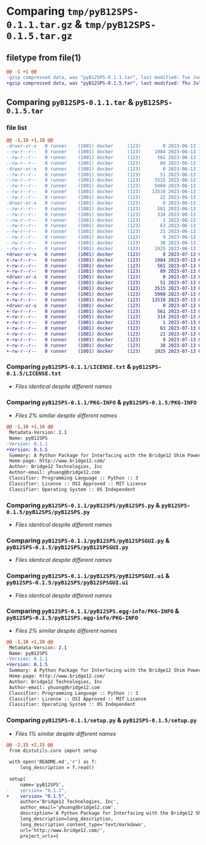 # Comparing `tmp/pyB12SPS-0.1.1.tar.gz` & `tmp/pyB12SPS-0.1.5.tar.gz`

## filetype from file(1)

```diff
@@ -1 +1 @@
-gzip compressed data, was "pyB12SPS-0.1.1.tar", last modified: Tue Jun 13 16:08:54 2023, max compression
+gzip compressed data, was "pyB12SPS-0.1.5.tar", last modified: Thu Jul 13 09:44:03 2023, max compression
```

## Comparing `pyB12SPS-0.1.1.tar` & `pyB12SPS-0.1.5.tar`

### file list

```diff
@@ -1,19 +1,18 @@
-drwxr-xr-x   0 runner    (1001) docker     (123)        0 2023-06-13 16:08:54.019988 pyB12SPS-0.1.1/
--rw-r--r--   0 runner    (1001) docker     (123)     1084 2023-06-13 16:08:38.000000 pyB12SPS-0.1.1/LICENSE.txt
--rw-r--r--   0 runner    (1001) docker     (123)      561 2023-06-13 16:08:54.019988 pyB12SPS-0.1.1/PKG-INFO
--rw-r--r--   0 runner    (1001) docker     (123)       89 2023-06-13 16:08:38.000000 pyB12SPS-0.1.1/README.md
-drwxr-xr-x   0 runner    (1001) docker     (123)        0 2023-06-13 16:08:54.015988 pyB12SPS-0.1.1/pyB12SPS/
--rw-r--r--   0 runner    (1001) docker     (123)       51 2023-06-13 16:08:38.000000 pyB12SPS-0.1.1/pyB12SPS/__init__.py
--rw-r--r--   0 runner    (1001) docker     (123)     3515 2023-06-13 16:08:38.000000 pyB12SPS-0.1.1/pyB12SPS/pyB12SPS.py
--rw-r--r--   0 runner    (1001) docker     (123)     5060 2023-06-13 16:08:38.000000 pyB12SPS-0.1.1/pyB12SPS/pyB12SPSGUI.py
--rw-r--r--   0 runner    (1001) docker     (123)    13510 2023-06-13 16:08:38.000000 pyB12SPS-0.1.1/pyB12SPS/pyB12SPSGUI.ui
--rw-r--r--   0 runner    (1001) docker     (123)       22 2023-06-13 16:08:38.000000 pyB12SPS-0.1.1/pyB12SPS/version.py
-drwxr-xr-x   0 runner    (1001) docker     (123)        0 2023-06-13 16:08:54.019988 pyB12SPS-0.1.1/pyB12SPS.egg-info/
--rw-r--r--   0 runner    (1001) docker     (123)      561 2023-06-13 16:08:54.000000 pyB12SPS-0.1.1/pyB12SPS.egg-info/PKG-INFO
--rw-r--r--   0 runner    (1001) docker     (123)      334 2023-06-13 16:08:54.000000 pyB12SPS-0.1.1/pyB12SPS.egg-info/SOURCES.txt
--rw-r--r--   0 runner    (1001) docker     (123)        1 2023-06-13 16:08:54.000000 pyB12SPS-0.1.1/pyB12SPS.egg-info/dependency_links.txt
--rw-r--r--   0 runner    (1001) docker     (123)       63 2023-06-13 16:08:54.000000 pyB12SPS-0.1.1/pyB12SPS.egg-info/entry_points.txt
--rw-r--r--   0 runner    (1001) docker     (123)       21 2023-06-13 16:08:54.000000 pyB12SPS-0.1.1/pyB12SPS.egg-info/requires.txt
--rw-r--r--   0 runner    (1001) docker     (123)        9 2023-06-13 16:08:54.000000 pyB12SPS-0.1.1/pyB12SPS.egg-info/top_level.txt
--rw-r--r--   0 runner    (1001) docker     (123)       38 2023-06-13 16:08:54.019988 pyB12SPS-0.1.1/setup.cfg
--rw-r--r--   0 runner    (1001) docker     (123)     1025 2023-06-13 16:08:38.000000 pyB12SPS-0.1.1/setup.py
+drwxr-xr-x   0 runner    (1001) docker     (123)        0 2023-07-13 09:44:03.561858 pyB12SPS-0.1.5/
+-rw-r--r--   0 runner    (1001) docker     (123)     1084 2023-07-13 09:43:53.000000 pyB12SPS-0.1.5/LICENSE.txt
+-rw-r--r--   0 runner    (1001) docker     (123)      561 2023-07-13 09:44:03.557858 pyB12SPS-0.1.5/PKG-INFO
+-rw-r--r--   0 runner    (1001) docker     (123)       89 2023-07-13 09:43:53.000000 pyB12SPS-0.1.5/README.md
+drwxr-xr-x   0 runner    (1001) docker     (123)        0 2023-07-13 09:44:03.557858 pyB12SPS-0.1.5/pyB12SPS/
+-rw-r--r--   0 runner    (1001) docker     (123)       51 2023-07-13 09:43:53.000000 pyB12SPS-0.1.5/pyB12SPS/__init__.py
+-rw-r--r--   0 runner    (1001) docker     (123)     3515 2023-07-13 09:43:53.000000 pyB12SPS-0.1.5/pyB12SPS/pyB12SPS.py
+-rw-r--r--   0 runner    (1001) docker     (123)     5060 2023-07-13 09:43:53.000000 pyB12SPS-0.1.5/pyB12SPS/pyB12SPSGUI.py
+-rw-r--r--   0 runner    (1001) docker     (123)    13510 2023-07-13 09:43:53.000000 pyB12SPS-0.1.5/pyB12SPS/pyB12SPSGUI.ui
+drwxr-xr-x   0 runner    (1001) docker     (123)        0 2023-07-13 09:44:03.557858 pyB12SPS-0.1.5/pyB12SPS.egg-info/
+-rw-r--r--   0 runner    (1001) docker     (123)      561 2023-07-13 09:44:03.000000 pyB12SPS-0.1.5/pyB12SPS.egg-info/PKG-INFO
+-rw-r--r--   0 runner    (1001) docker     (123)      314 2023-07-13 09:44:03.000000 pyB12SPS-0.1.5/pyB12SPS.egg-info/SOURCES.txt
+-rw-r--r--   0 runner    (1001) docker     (123)        1 2023-07-13 09:44:03.000000 pyB12SPS-0.1.5/pyB12SPS.egg-info/dependency_links.txt
+-rw-r--r--   0 runner    (1001) docker     (123)       63 2023-07-13 09:44:03.000000 pyB12SPS-0.1.5/pyB12SPS.egg-info/entry_points.txt
+-rw-r--r--   0 runner    (1001) docker     (123)       21 2023-07-13 09:44:03.000000 pyB12SPS-0.1.5/pyB12SPS.egg-info/requires.txt
+-rw-r--r--   0 runner    (1001) docker     (123)        9 2023-07-13 09:44:03.000000 pyB12SPS-0.1.5/pyB12SPS.egg-info/top_level.txt
+-rw-r--r--   0 runner    (1001) docker     (123)       38 2023-07-13 09:44:03.561858 pyB12SPS-0.1.5/setup.cfg
+-rw-r--r--   0 runner    (1001) docker     (123)     1025 2023-07-13 09:43:53.000000 pyB12SPS-0.1.5/setup.py
```

### Comparing `pyB12SPS-0.1.1/LICENSE.txt` & `pyB12SPS-0.1.5/LICENSE.txt`

 * *Files identical despite different names*

### Comparing `pyB12SPS-0.1.1/PKG-INFO` & `pyB12SPS-0.1.5/PKG-INFO`

 * *Files 2% similar despite different names*

```diff
@@ -1,10 +1,10 @@
 Metadata-Version: 2.1
 Name: pyB12SPS
-Version: 0.1.1
+Version: 0.1.5
 Summary: A Python Package for Interfacing with the Bridge12 Shim Power Supply
 Home-page: http://www.bridge12.com/
 Author: Bridge12 Technologies, Inc
 Author-email: yhuang@bridge12.com
 Classifier: Programming Language :: Python :: 3
 Classifier: License :: OSI Approved :: MIT License
 Classifier: Operating System :: OS Independent
```

### Comparing `pyB12SPS-0.1.1/pyB12SPS/pyB12SPS.py` & `pyB12SPS-0.1.5/pyB12SPS/pyB12SPS.py`

 * *Files identical despite different names*

### Comparing `pyB12SPS-0.1.1/pyB12SPS/pyB12SPSGUI.py` & `pyB12SPS-0.1.5/pyB12SPS/pyB12SPSGUI.py`

 * *Files identical despite different names*

### Comparing `pyB12SPS-0.1.1/pyB12SPS/pyB12SPSGUI.ui` & `pyB12SPS-0.1.5/pyB12SPS/pyB12SPSGUI.ui`

 * *Files identical despite different names*

### Comparing `pyB12SPS-0.1.1/pyB12SPS.egg-info/PKG-INFO` & `pyB12SPS-0.1.5/pyB12SPS.egg-info/PKG-INFO`

 * *Files 2% similar despite different names*

```diff
@@ -1,10 +1,10 @@
 Metadata-Version: 2.1
 Name: pyB12SPS
-Version: 0.1.1
+Version: 0.1.5
 Summary: A Python Package for Interfacing with the Bridge12 Shim Power Supply
 Home-page: http://www.bridge12.com/
 Author: Bridge12 Technologies, Inc
 Author-email: yhuang@bridge12.com
 Classifier: Programming Language :: Python :: 3
 Classifier: License :: OSI Approved :: MIT License
 Classifier: Operating System :: OS Independent
```

### Comparing `pyB12SPS-0.1.1/setup.py` & `pyB12SPS-0.1.5/setup.py`

 * *Files 1% similar despite different names*

```diff
@@ -2,15 +2,15 @@
 from distutils.core import setup
 
 with open('README.md','r') as f:
     long_description = f.read()
 
 setup(
     name='pyB12SPS',
-    version= "0.1.1",
+    version= "0.1.5",
     author='Bridge12 Technologies, Inc',
     author_email='yhuang@bridge12.com',
     description='A Python Package for Interfacing with the Bridge12 Shim Power Supply',
     long_description=long_description,
     long_description_content_type='text/markdown',
     url='http://www.bridge12.com/',
     project_urls={
```

